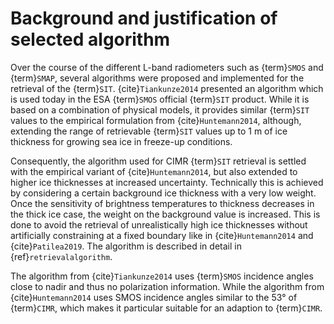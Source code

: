 # Background and justification of selected algorithm


Over the course of the different L-band radiometers such as {term}`SMOS` and
{term}`SMAP`, several algorithms were proposed and implemented for the
retrieval of the {term}`SIT`.  {cite}`Tiankunze2014` presented an algorithm
which is used today in the ESA {term}`SMOS` official {term}`SIT` product. While
it is based on a combination of physical models, it provides similar {term}`SIT`
values to the empirical formulation from {cite}`Huntemann2014`, although,
extending the range of retrievable {term}`SIT` values up to 1&nbsp;m of ice thickness
for growing sea ice in freeze-up conditions.

Consequently, the algorithm used for CIMR {term}`SIT` retrieval is settled with
the empirical variant of {cite}`Huntemann2014`, but also extended to higher ice
thicknesses at increased uncertainty. Technically this is achieved by
considering a certain background ice thickness with a very low weight. Once the
sensitivity of brightness temperatures to thickness decreases in the thick ice
case, the weight on the background value is increased. This is done to avoid the
retrieval of unrealistically high ice thicknesses without artificially
constraining at a fixed boundary like in {cite}`Huntemann2014` and
{cite}`Patilea2019`. The algorithm is described in detail in {ref}`retrievalalgorithm`.

The algorithm from  {cite}`Tiankunze2014` uses {term}`SMOS` incidence angles close to nadir and thus no polarization information. While the algorithm from {cite}`Huntemann2014` uses SMOS incidence angles similar to the 53° of {term}`CIMR`, which makes it particular suitable for an adaption to {term}`CIMR`.
